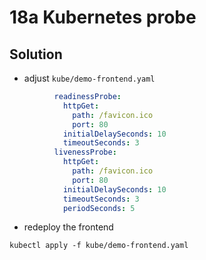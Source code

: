 # 18a Kubernetes probe

## Solution

* adjust `kube/demo-frontend.yaml`

```yaml
          readinessProbe:
            httpGet:
              path: /favicon.ico
              port: 80
            initialDelaySeconds: 10
            timeoutSeconds: 3
          livenessProbe:
            httpGet:
              path: /favicon.ico
              port: 80
            initialDelaySeconds: 10
            timeoutSeconds: 3
            periodSeconds: 5
```

* redeploy the frontend

```shell
kubectl apply -f kube/demo-frontend.yaml
```
